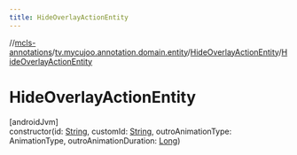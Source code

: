 ```yaml
---
title: HideOverlayActionEntity
---
```

//[mcls-annotations](../../../index.html)/[tv.mycujoo.annotation.domain.entity](../index.html)/[HideOverlayActionEntity](index.html)/[HideOverlayActionEntity](-hide-overlay-action-entity.html)



# HideOverlayActionEntity



[androidJvm]\
constructor(id: [String](https://kotlinlang.org/api/latest/jvm/stdlib/kotlin/-string/index.html), customId: [String](https://kotlinlang.org/api/latest/jvm/stdlib/kotlin/-string/index.html), outroAnimationType: AnimationType, outroAnimationDuration: [Long](https://kotlinlang.org/api/latest/jvm/stdlib/kotlin/-long/index.html))




